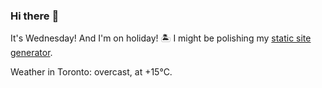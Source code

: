 ### Hi there :wave:

It's Wednesday! And I'm on holiday! :desert_island: I might be polishing my [static site generator](https://github.com/bewuethr/pandoc-bash-blog).

Weather in Toronto: overcast, at +15°C.
